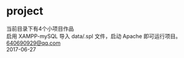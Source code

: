 # project
当前目录下有4个小项目作品 </br>
启用 XAMPP-mySQL 导入 data/.spl 文件，启动 Apache 即可运行项目。</br>
<span>640690929@qq.com</span> </br>
2017-06-27

